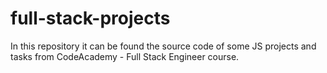 # full-stack-projects

In this repository it can be found the source code of some JS projects and tasks from CodeAcademy - Full Stack Engineer course.